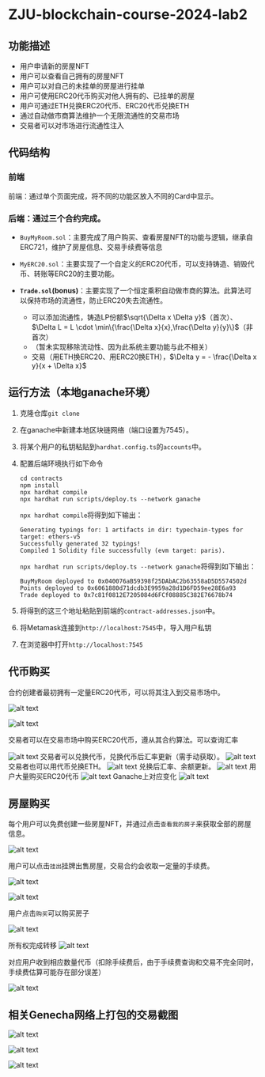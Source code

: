 # ZJU-blockchain-course-2024-lab2

## 功能描述

- 用户申请新的房屋NFT
- 用户可以查看自己拥有的房屋NFT
- 用户可以对自己的未挂单的房屋进行挂单
- 用户可使用ERC20代币购买对他人拥有的、已挂单的房屋
- 用户可通过ETH兑换ERC20代币、ERC20代币兑换ETH
- 通过自动做市商算法维护一个无限流通性的交易市场
- 交易者可以对市场进行流通性注入

## 代码结构

### 前端

前端：通过单个页面完成，将不同的功能区放入不同的Card中显示。

### 后端：通过三个合约完成。

- `BuyMyRoom.sol`：主要完成了用户购买、查看房屋NFT的功能与逻辑，继承自ERC721，维护了房屋信息、交易手续费等信息

- `MyERC20.sol`：主要实现了一个自定义的ERC20代币，可以支持铸造、销毁代币、转账等ERC20的主要功能。

- **`Trade.sol`(bonus)**：主要实现了一个恒定乘积自动做市商的算法。此算法可以保持市场的流通性，防止ERC20失去流通性。
    - 可以添加流通性，铸造LP份额$\sqrt{\Delta x \Delta y}$（首次）、$\Delta L = L \cdot \min\{\frac{\Delta x}{x},\frac{\Delta y}{y}\}$（非首次）
    - （暂未实现移除流动性、因为此系统主要功能与此不相关）
    - 交易（用ETH换ERC20、用ERC20换ETH），$\Delta y = - \frac{\Delta x y}{x + \Delta x}$


## 运行方法（本地ganache环境）

1. 克隆仓库`git clone `

2. 在ganache中新建本地区块链网络（端口设置为7545）。

3. 将某个用户的私钥粘贴到`hardhat.config.ts`的`accounts`中。

4. 配置后端环境执行如下命令

    ```shell
    cd contracts
    npm install
    npx hardhat compile
    npx hardhat run scripts/deploy.ts --network ganache
    ```

    `npx hardhat compile`将得到如下输出：

    ```
    Generating typings for: 1 artifacts in dir: typechain-types for target: ethers-v5
    Successfully generated 32 typings!
    Compiled 1 Solidity file successfully (evm target: paris).
    ```

    `npx hardhat run scripts/deploy.ts --network ganache`将得到如下输出：

    ```
    BuyMyRoom deployed to 0x040076aB59398f25DAbAC2b63558aD5D5574502d
    Points deployed to 0x6061880d71dcdb3E9959a28d1D6FD59ee28E6a93
    Trade deployed to 0x7c81f0812E7205084d6FCf08885C382E76678b74
    ```

5. 将得到的这三个地址粘贴到前端的`contract-addresses.json`中。

6. 将Metamask连接到`http://localhost:7545`中，导入用户私钥

7. 在浏览器中打开`http://localhost:7545`

## 代币购买

合约创建者最初拥有一定量ERC20代币，可以将其注入到交易市场中。

![alt text](./picture/{B936ADF2-1BAB-40D2-8D3D-3616EF6B97B2}.png)

![alt text](./picture/{FCE0363E-B607-4306-A224-BEB559C245D4}.png)

交易者可以在交易市场中购买ERC20代币，遵从其合约算法。可以查询汇率

![alt text](./picture/{3A5B8D6F-C734-4643-A95F-B95ED99B4CD7}.png)
交易者可以兑换代币，兑换代币后汇率更新（需手动获取）。
![alt text](./picture/{66E83629-9651-459A-9EEE-050EA243AA48}.png)
交易者也可以用代币兑换ETH。
![alt text](./picture/{E037240D-8E5F-476F-802F-657534F25825}.png)
兑换后汇率、余额更新。
![alt text](./picture/{29B3B2CD-A9E6-4557-AC5B-42AED069C927}.png)
用户大量购买ERC20代币
![alt text](./picture/{A7C9141B-A62D-4D41-BFAD-A173C730DE95}.png)
Ganache上对应变化
![alt text](./picture/{217C531D-BF1F-49E7-B2F6-424EA45B0EA0}.png)
## 房屋购买

每个用户可以免费创建一些房屋NFT，并通过点击`查看我的房子`来获取全部的房屋信息。

![alt text](./picture/{3E7EF961-2243-4811-A494-2F88AF61B9F3}.png)

用户可以点击`挂出`挂牌出售房屋，交易合约会收取一定量的手续费。

![alt text](./picture/{772A47EA-D76B-4AF6-9385-321F9588B906}.png)

![alt text](./picture/{B32BBB87-D741-4B11-AC3B-CC74E921BA6A}.png)

用户点击`购买`可以购买房子

![alt text](./picture/{3D6C8E32-E657-42B9-ABEE-6B273AF1B09E}.png)

所有权完成转移
![alt text](./picture/{84B1DCF9-4CC5-40FC-BE4A-0A7FBE749F93}.png)

对应用户收到相应数量代币（扣除手续费后，由于手续费查询和交易不完全同时，手续费估算可能存在部分误差）

![alt text](./picture/{C18E30E9-1098-4947-97BE-D70E3518C6D6}.png)

## 相关Genecha网络上打包的交易截图

![alt text](./picture/{44ED99F1-1BC6-4CB6-B4A8-FFBC9DDA68D2}.png)

![alt text](./picture/{90AE9DE3-6EB1-4532-8298-257964689C66}.png)

![alt text](./picture/{5D54A428-A23F-463D-8304-133AFD20B412}.png)